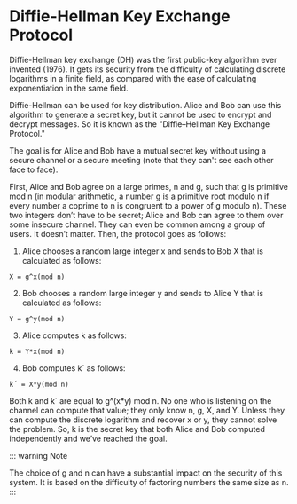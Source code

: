 # Diffie-Hellman Key Exchange Protocol

Diffie-Hellman key exchange (DH) was the first public-key algorithm ever invented (1976). It gets its security from the difficulty of calculating discrete logarithms in a finite field, as compared with the ease of calculating exponentiation in the same field.

Diffie-Hellman can be used for key distribution. Alice and Bob can use this algorithm to generate a secret key, but it cannot be used to encrypt and decrypt messages. So it is known as the "Diffie–Hellman Key Exchange Protocol."

The goal is for Alice and Bob have a mutual secret key without using a secure channel or a secure meeting (note that they can't see each other face to face).

First, Alice and Bob agree on a large primes, n and g, such that g is primitive mod n (in modular arithmetic, a number g is a primitive root modulo n if every number a coprime to n is congruent to a power of g modulo n). These two integers don’t have to be secret; Alice and Bob can agree to them over some insecure channel. They can even be common among a group of users. It doesn’t matter. Then, the protocol goes as follows:

1. Alice chooses a random large integer x and sends to Bob X that is calculated as follows:

```
X = g^x(mod n)
```

2. Bob chooses a random large integer y and sends to Alice Y that is calculated as follows:

```
Y = g^y(mod n)
```

3. Alice computes k as follows:

```
k = Y*x(mod n)
```

4. Bob computes k´ as follows:

```
k´ = X*y(mod n)
```
Both k and k´ are equal to g^(x*y) mod n. No one who is listening on the channel can compute that value; they only know n, g, X, and Y. Unless they can compute the discrete logarithm and recover x or y, they cannot solve the problem. So, k is the secret key that both Alice and Bob computed independently and we’ve reached the goal.

::: warning Note

The choice of g and n can have a substantial impact on the security of this system. It is based on the difficulty of factoring numbers the same size as n.
:::